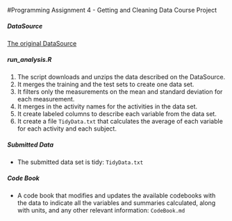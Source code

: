 #Programming Assignment 4 - Getting and Cleaning Data Course Project

##### DataSource

[The original DataSource](https://d396qusza40orc.cloudfront.net/getdata%2Fprojectfiles%2FUCI%20HAR%20Dataset.zip)


##### run_analysis.R

1. The script downloads and unzips the data described on the DataSource.
2. It merges the training and the test sets to create one data set.
3. It filters only the measurements on the mean and standard deviation for each measurement.
4. It merges in the activity names for the activities in the data set.
5. It create labeled columns to describe each variable from the data set.
6. It create a file `TidyData.txt` that calculates the average of each variable for each activity and each subject.


##### Submitted Data

* The submitted data set is tidy: `TidyData.txt`


##### Code Book

* A code book that modifies and updates the available codebooks with the data to indicate all the variables and summaries calculated, along with units, and any other relevant information: `CodeBook.md`

